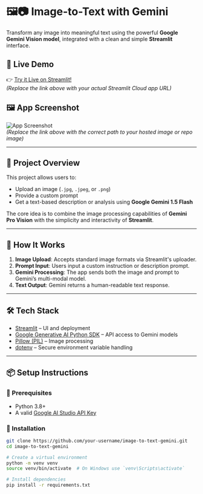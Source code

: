 # 🖼️📷 Image-to-Text with Gemini

Transform any image into meaningful text using the powerful **Google Gemini Vision model**, integrated with a clean and simple **Streamlit** interface.

## 🚀 Live Demo

👉 [Try it Live on Streamlit!](https://image-to-text-gemini.streamlit.app/)  
*(Replace the link above with your actual Streamlit Cloud app URL)*

## 🖼️ App Screenshot

![App Screenshot](https://raw.githubusercontent.com/your-username/your-repo/main/assets/screenshot.png)  
*(Replace the link above with the correct path to your hosted image or repo image)*

---

## 📌 Project Overview

This project allows users to:

- Upload an image (`.jpg`, `.jpeg`, or `.png`)
- Provide a custom prompt
- Get a text-based description or analysis using **Google Gemini 1.5 Flash**

The core idea is to combine the image processing capabilities of **Gemini Pro Vision** with the simplicity and interactivity of **Streamlit**.

---

## 🧠 How It Works

1. **Image Upload**: Accepts standard image formats via Streamlit's uploader.
2. **Prompt Input**: Users input a custom instruction or description prompt.
3. **Gemini Processing**: The app sends both the image and prompt to Gemini’s multi-modal model.
4. **Text Output**: Gemini returns a human-readable text response.

---

## 🛠️ Tech Stack

- [Streamlit](https://streamlit.io/) – UI and deployment
- [Google Generative AI Python SDK](https://pypi.org/project/google-generativeai/) – API access to Gemini models
- [Pillow (PIL)](https://pillow.readthedocs.io/) – Image processing
- [dotenv](https://pypi.org/project/python-dotenv/) – Secure environment variable handling

---

## 📦 Setup Instructions

### 🔐 Prerequisites

- Python 3.8+
- A valid [Google AI Studio API Key](https://makersuite.google.com/app/apikey)

### 🧪 Installation

```bash
git clone https://github.com/your-username/image-to-text-gemini.git
cd image-to-text-gemini

# Create a virtual environment
python -m venv venv
source venv/bin/activate  # On Windows use `venv\Scripts\activate`

# Install dependencies
pip install -r requirements.txt
